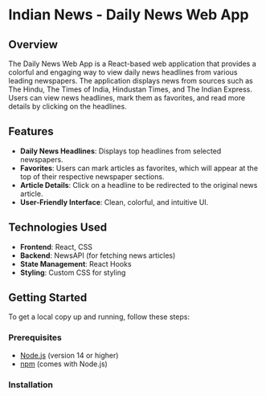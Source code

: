 # Indian News - Daily News Web App

## Overview

The Daily News Web App is a React-based web application that provides a colorful and engaging way to view daily news headlines from various leading newspapers. The application displays news from sources such as The Hindu, The Times of India, Hindustan Times, and The Indian Express. Users can view news headlines, mark them as favorites, and read more details by clicking on the headlines.

## Features

- **Daily News Headlines**: Displays top headlines from selected newspapers.
- **Favorites**: Users can mark articles as favorites, which will appear at the top of their respective newspaper sections.
- **Article Details**: Click on a headline to be redirected to the original news article.
- **User-Friendly Interface**: Clean, colorful, and intuitive UI.

## Technologies Used

- **Frontend**: React, CSS
- **Backend**: NewsAPI (for fetching news articles)
- **State Management**: React Hooks
- **Styling**: Custom CSS for styling

## Getting Started

To get a local copy up and running, follow these steps:

### Prerequisites

- [Node.js](https://nodejs.org/) (version 14 or higher)
- [npm](https://www.npmjs.com/) (comes with Node.js)

### Installation

